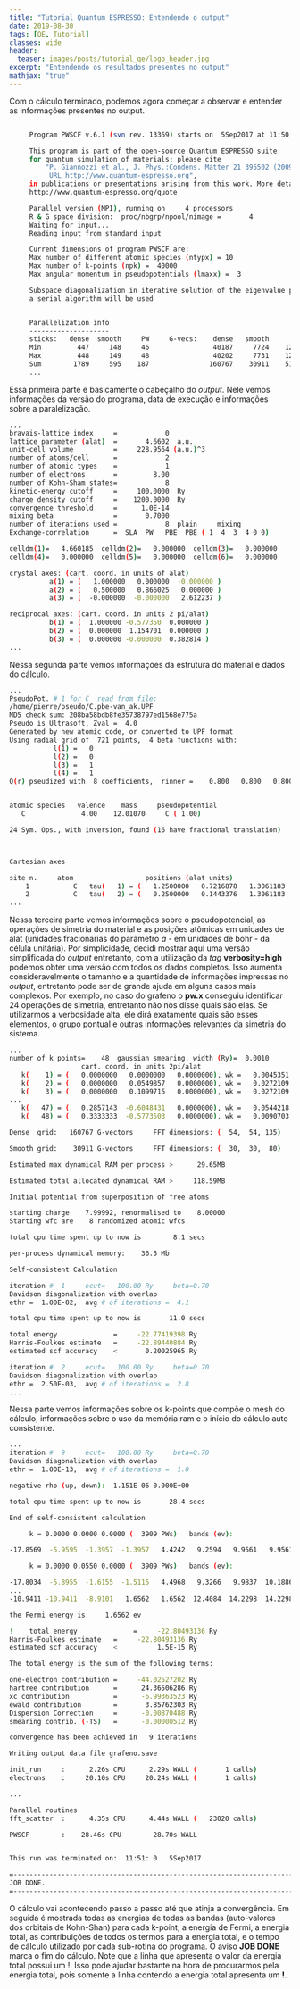```yaml
---
title: "Tutorial Quantum ESPRESSO: Entendendo o output"
date: 2019-08-30
tags: [QE, Tutorial]
classes: wide
header:
  teaser: images/posts/tutorial_qe/logo_header.jpg
excerpt: "Entendendo os resultados presentes no output"
mathjax: "true"
---
```



Com o cálculo terminado, podemos agora começar a observar e entender as informações presentes no output.

```bash

     Program PWSCF v.6.1 (svn rev. 13369) starts on  5Sep2017 at 11:50:31

     This program is part of the open-source Quantum ESPRESSO suite
     for quantum simulation of materials; please cite
         "P. Giannozzi et al., J. Phys.:Condens. Matter 21 395502 (2009);
          URL http://www.quantum-espresso.org",
     in publications or presentations arising from this work. More details at
     http://www.quantum-espresso.org/quote

     Parallel version (MPI), running on     4 processors
     R & G space division:  proc/nbgrp/npool/nimage =       4
     Waiting for input...
     Reading input from standard input

     Current dimensions of program PWSCF are:
     Max number of different atomic species (ntypx) = 10
     Max number of k-points (npk) =  40000
     Max angular momentum in pseudopotentials (lmaxx) =  3

     Subspace diagonalization in iterative solution of the eigenvalue problem:
     a serial algorithm will be used


     Parallelization info
     --------------------
     sticks:   dense  smooth     PW     G-vecs:    dense   smooth      PW
     Min         447     148     46                40187     7724    1280
     Max         448     149     48                40202     7731    1284
     Sum        1789     595    187               160767    30911    5125
     ...
```

Essa primeira parte é basicamente o cabeçalho do *output*. Nele vemos informações da versão do programa, data de execução e informações sobre a paralelização.

```bash
...
bravais-lattice index     =            0
lattice parameter (alat)  =       4.6602  a.u.
unit-cell volume          =     228.9564 (a.u.)^3
number of atoms/cell      =            2
number of atomic types    =            1
number of electrons       =         8.00
number of Kohn-Sham states=            8
kinetic-energy cutoff     =     100.0000  Ry
charge density cutoff     =    1200.0000  Ry
convergence threshold     =      1.0E-14
mixing beta               =       0.7000
number of iterations used =            8  plain     mixing
Exchange-correlation      =  SLA  PW   PBE  PBE ( 1  4  3  4 0 0)

celldm(1)=   4.660185  celldm(2)=   0.000000  celldm(3)=   0.000000
celldm(4)=   0.000000  celldm(5)=   0.000000  celldm(6)=   0.000000

crystal axes: (cart. coord. in units of alat)
          a(1) = (   1.000000   0.000000  -0.000000 )  
          a(2) = (   0.500000   0.866025   0.000000 )  
          a(3) = (  -0.000000  -0.000000   2.612237 )  

reciprocal axes: (cart. coord. in units 2 pi/alat)
          b(1) = (  1.000000 -0.577350  0.000000 )  
          b(2) = (  0.000000  1.154701  0.000000 )  
          b(3) = (  0.000000 -0.000000  0.382814 )  
...
```

Nessa segunda parte vemos informações da estrutura do material e dados do cálculo.

```bash
...
PseudoPot. # 1 for C  read from file:
/home/pierre/pseudo/C.pbe-van_ak.UPF
MD5 check sum: 208ba58bdb8fe35738797ed1568e775a
Pseudo is Ultrasoft, Zval =  4.0
Generated by new atomic code, or converted to UPF format
Using radial grid of  721 points,  4 beta functions with:
           l(1) =   0
           l(2) =   0
           l(3) =   1
           l(4) =   1
Q(r) pseudized with  8 coefficients,  rinner =    0.800   0.800   0.800


atomic species   valence    mass     pseudopotential
   C              4.00    12.01070     C ( 1.00)

24 Sym. Ops., with inversion, found (16 have fractional translation)



Cartesian axes

site n.     atom                  positions (alat units)
    1           C   tau(   1) = (   1.2500000   0.7216878   1.3061183  )
    2           C   tau(   2) = (   0.2500000   0.1443376   1.3061183  )
...
```

Nessa terceira parte vemos informações sobre o pseudopotencial, as operações de simetria do material e as posições atômicas em unicades de alat (unidades fracionarias do parâmetro *a* - em unidades de bohr - da célula unitária). Por simplicidade, decidi mostrar aqui uma versão simplificada do *output* entretanto, com a utilização da *tag* **verbosity=high** podemos obter uma versão com todos os dados completos. Isso aumenta consideravelmente o tamanho e a quantidade de informações impressas no *output*, entretanto pode ser de grande ajuda em alguns casos mais complexos. Por exemplo, no caso do grafeno o **pw.x** conseguiu identificar 24 operações de simetria, entretanto não nos disse quais são elas. Se utilizarmos a verbosidade alta, ele dirá exatamente quais são esses elementos, o grupo pontual e outras informações relevantes da simetria do sistema.


```bash
...
number of k points=    48  gaussian smearing, width (Ry)=  0.0010
                  cart. coord. in units 2pi/alat
   k(    1) = (   0.0000000   0.0000000   0.0000000), wk =   0.0045351
   k(    2) = (   0.0000000   0.0549857   0.0000000), wk =   0.0272109
   k(    3) = (   0.0000000   0.1099715   0.0000000), wk =   0.0272109
...
   k(   47) = (   0.2857143  -0.6048431   0.0000000), wk =   0.0544218
   k(   48) = (   0.3333333  -0.5773503   0.0000000), wk =   0.0090703

Dense  grid:   160767 G-vectors     FFT dimensions: (  54,  54, 135)

Smooth grid:    30911 G-vectors     FFT dimensions: (  30,  30,  80)

Estimated max dynamical RAM per process >      29.65MB

Estimated total allocated dynamical RAM >     118.59MB

Initial potential from superposition of free atoms

starting charge    7.99992, renormalised to    8.00000
Starting wfc are    8 randomized atomic wfcs

total cpu time spent up to now is        8.1 secs

per-process dynamical memory:    36.5 Mb

Self-consistent Calculation

iteration #  1     ecut=   100.00 Ry     beta=0.70
Davidson diagonalization with overlap
ethr =  1.00E-02,  avg # of iterations =  4.1

total cpu time spent up to now is       11.0 secs

total energy              =     -22.77419398 Ry
Harris-Foulkes estimate   =     -22.89440884 Ry
estimated scf accuracy    <       0.20025965 Ry

iteration #  2     ecut=   100.00 Ry     beta=0.70
Davidson diagonalization with overlap
ethr =  2.50E-03,  avg # of iterations =  2.8
...
```

Nessa parte vemos informações sobre os k-points que compõe o mesh do cálculo, informações sobre o uso da memória ram e o início do cálculo auto consistente.

```bash
...
iteration #  9     ecut=   100.00 Ry     beta=0.70
Davidson diagonalization with overlap
ethr =  1.00E-13,  avg # of iterations =  1.0

negative rho (up, down):  1.151E-06 0.000E+00

total cpu time spent up to now is       28.4 secs

End of self-consistent calculation

     k = 0.0000 0.0000 0.0000 (  3909 PWs)   bands (ev):

-17.8569  -5.9595  -1.3957  -1.3957   4.4242   9.2594   9.9561   9.9561

     k = 0.0000 0.0550 0.0000 (  3909 PWs)   bands (ev):

-17.8034  -5.8955  -1.6155  -1.5115   4.4968   9.3266   9.9837  10.1886
...
-10.9411 -10.9411  -8.9101   1.6562   1.6562  12.4084  14.2298  14.2298

the Fermi energy is     1.6562 ev

!    total energy              =     -22.80493136 Ry
Harris-Foulkes estimate   =     -22.80493136 Ry
estimated scf accuracy    <          1.5E-15 Ry

The total energy is the sum of the following terms:

one-electron contribution =     -44.02527202 Ry
hartree contribution      =      24.36506286 Ry
xc contribution           =      -6.99363523 Ry
ewald contribution        =       3.85762303 Ry
Dispersion Correction     =      -0.00870488 Ry
smearing contrib. (-TS)   =      -0.00000512 Ry

convergence has been achieved in   9 iterations

Writing output data file grafeno.save

init_run     :      2.26s CPU      2.29s WALL (       1 calls)
electrons    :     20.10s CPU     20.24s WALL (       1 calls)

...

Parallel routines
fft_scatter  :      4.35s CPU      4.44s WALL (   23020 calls)

PWSCF        :    28.46s CPU        28.70s WALL


This run was terminated on:  11:51: 0   5Sep2017            

=------------------------------------------------------------------------------=
JOB DONE.
=------------------------------------------------------------------------------=
```
O cálculo vai acontecendo passo a passo até que atinja a convergência. Em seguida é mostrada todas as energias de todas as bandas (auto-valores dos orbitais de Kohn-Shan) para cada k-point, a energia de Fermi, a energia total, as contribuições de todos os termos para a energia total, e o tempo de cálculo utilizado por cada sub-rotina do programa. O aviso **JOB DONE** marca o fim do cálculo. Note que a linha que apresenta o valor da energia total possui um !. Isso pode ajudar bastante na hora de procurarmos pela energia total, pois somente a linha contendo a energia total apresenta um **!**.
